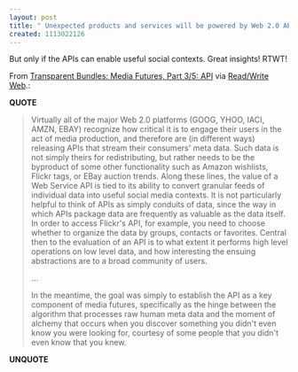 ```yaml
---
layout: post
title: " Unexpected products and services will be powered by Web 2.0 APIs"
created: 1113022126
---
```

<p>But only if the APIs can enable useful social contexts. Great insights! RTWT!</p><p>From <a href="http://majestic.typepad.com/seth/2005/03/media_futures_p_1.html">Transparent Bundles: Media Futures, Part 3/5: API</a> via <a href="http://www.readwriteweb.com/archives/002687.php">Read/Write Web</a>.:</p>
<p><b>QUOTE</b></p><blockquote><p>Virtually all of the major Web 2.0 platforms (GOOG, YHOO, IACI, AMZN, EBAY) recognize how critical it is to engage their users in the act of media production, and therefore are (in different ways) releasing APIs that stream their consumers' meta data.  Such data is not simply theirs for redistributing, but rather needs to be the byproduct of some other functionality such as Amazon wishlists, Flickr tags, or EBay auction trends.  Along these lines, the value of a Web Service API is tied to its ability to convert granular feeds of individual data into useful social media contexts.  It is not particularly helpful to think of APIs as simply conduits of data, since the way in which APIs package data are frequently as valuable as the data itself.  In order to access Flickr's API, for example, you need to choose whether to organize the data by groups, contacts or favorites.  Central then to the evaluation of an API is to what extent it performs high level operations on low level data, and how interesting the ensuing abstractions are to a broad community of users.</p><p>...</p>
<p>In the meantime, the goal was simply to establish the API as a key component of media futures, specifically as the hinge between the algorithm that processes raw human meta data and the moment of alchemy that occurs when you discover something you didn't even know you were looking for, courtesy of some people that you didn't even know that you knew.</p>
</blockquote><p><b>UNQUOTE</b></p>



